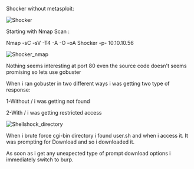 Shocker without metasploit:

![Shocker](https://user-images.githubusercontent.com/55708909/91436133-21961600-e885-11ea-9527-06aa2d2e852d.png)

Starting with Nmap Scan :

Nmap -sC -sV -T4 -A -O -oA Shocker -p- 10.10.10.56

![Shocker_nmap](https://user-images.githubusercontent.com/55708909/91436808-76865c00-e886-11ea-9731-23077e3b354f.png)

Nothing seems interesting at port 80 even the source code doesn't seems promising so lets use gobuster 

When i ran gobuster in two different ways i was getting two type of response:

1-Without / i was getting not found

2-With / i was getting restricted access

![Shellshock_directory](https://user-images.githubusercontent.com/55708909/91437850-25776780-e888-11ea-8280-2b7e84da1ef3.png)

When i brute force cgi-bin directory i found user.sh and when i access it. It was prompting for Download and so i downloaded it.

As soon as i get any unexpected type of prompt download options i immediately switch to burp.







